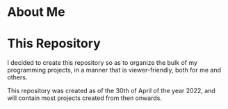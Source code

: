 # About Me

# This Repository

I decided to create this repository so as to organize the bulk of my programming projects, in a 
manner that is viewer-friendly, both for me and others.

This repository was created as of the 30th of April of the year 2022, and will contain most projects
created from then onwards. 
